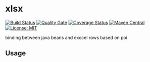 # xlsx

[![Build Status](https://travis-ci.org/gobars/xlsx.svg?branch=master)](https://travis-ci.org/gobars/xlsx)
[![Quality Gate](https://sonarcloud.io/api/project_badges/measure?project=com.github.gobars%3Axlsx&metric=alert_status)](https://sonarcloud.io/dashboard/index/com.github.gobars%3Axlsx)
[![Coverage Status](https://coveralls.io/repos/github/gobars/xlsx/badge.svg?branch=master)](https://coveralls.io/github/gobars/xlsx?branch=master)
[![Maven Central](https://maven-badges.herokuapp.com/maven-central/com.github.gobars/xlsx/badge.svg?style=flat-square)](https://maven-badges.herokuapp.com/maven-central/com.github.gobars/xlsx/)
[![License: MIT](https://img.shields.io/badge/License-MIT-yellow.svg)](https://opensource.org/licenses/MIT)

binding between java beans and exccel rows based on poi

## Usage

